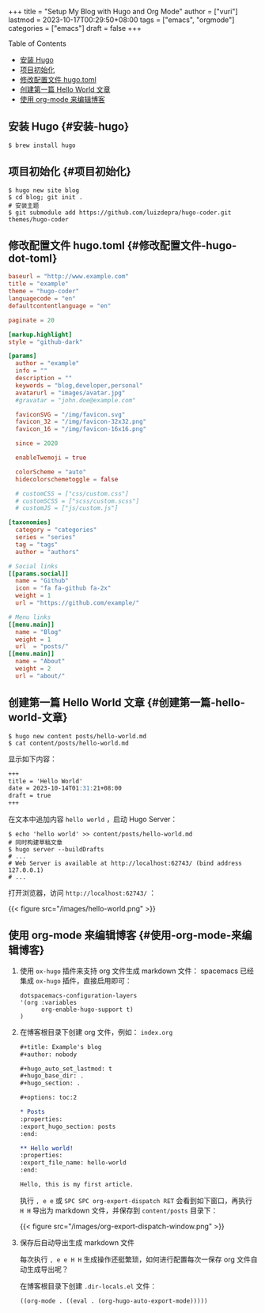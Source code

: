 +++
title = "Setup My Blog with Hugo and Org Mode"
author = ["vuri"]
lastmod = 2023-10-17T00:29:50+08:00
tags = ["emacs", "orgmode"]
categories = ["emacs"]
draft = false
+++

<div class="ox-hugo-toc toc">

<div class="heading">Table of Contents</div>

- [安装 Hugo](#安装-hugo)
- [项目初始化](#项目初始化)
- [修改配置文件 hugo.toml](#修改配置文件-hugo-dot-toml)
- [创建第一篇 Hello World 文章](#创建第一篇-hello-world-文章)
- [使用 org-mode 来编辑博客](#使用-org-mode-来编辑博客)

</div>
<!--endtoc-->


## 安装 Hugo {#安装-hugo}

```shell
$ brew install hugo
```


## 项目初始化 {#项目初始化}

```shell
$ hugo new site blog
$ cd blog; git init .
# 安装主题
$ git submodule add https://github.com/luizdepra/hugo-coder.git themes/hugo-coder
```


## 修改配置文件 hugo.toml {#修改配置文件-hugo-dot-toml}

```toml
baseurl = "http://www.example.com"
title = "example"
theme = "hugo-coder"
languagecode = "en"
defaultcontentlanguage = "en"

paginate = 20

[markup.highlight]
style = "github-dark"

[params]
  author = "example"
  info = ""
  description = ""
  keywords = "blog,developer,personal"
  avatarurl = "images/avatar.jpg"
  #gravatar = "john.doe@example.com"

  faviconSVG = "/img/favicon.svg"
  favicon_32 = "/img/favicon-32x32.png"
  favicon_16 = "/img/favicon-16x16.png"

  since = 2020

  enableTwemoji = true

  colorScheme = "auto"
  hidecolorschemetoggle = false

  # customCSS = ["css/custom.css"]
  # customSCSS = ["scss/custom.scss"]
  # customJS = ["js/custom.js"]

[taxonomies]
  category = "categories"
  series = "series"
  tag = "tags"
  author = "authors"

# Social links
[[params.social]]
  name = "Github"
  icon = "fa fa-github fa-2x"
  weight = 1
  url = "https://github.com/example/"

# Menu links
[[menu.main]]
  name = "Blog"
  weight = 1
  url  = "posts/"
[[menu.main]]
  name = "About"
  weight = 2
  url = "about/"
```


## 创建第一篇 Hello World 文章 {#创建第一篇-hello-world-文章}

```shell
$ hugo new content posts/hello-world.md
$ cat content/posts/hello-world.md
```

显示如下内容：

```markdown
+++
title = 'Hello World'
date = 2023-10-14T01:31:21+08:00
draft = true
+++
```

在文本中追加内容 `hello world` ，启动 Hugo Server：

```shell
$ echo 'hello world' >> content/posts/hello-world.md
# 同时构建草稿文章
$ hugo server --buildDrafts
# ...
# Web Server is available at http://localhost:62743/ (bind address 127.0.0.1)
# ...
```

打开浏览器，访问 `http://localhost:62743/` ：

{{< figure src="/images/hello-world.png" >}}


## 使用 org-mode 来编辑博客 {#使用-org-mode-来编辑博客}

1.  使用 `ox-hugo` 插件来支持 org 文件生成 markdown 文件：
    spacemacs 已经集成 `ox-hugo` 插件，直接启用即可：
    ```emacs-lisp
    dotspacemacs-configuration-layers
    '(org :variables
          org-enable-hugo-support t)
    )
    ```

2.  在博客根目录下创建 org 文件，例如： `index.org`
    ```org
    #+title: Example's blog
    #+author: nobody

    #+hugo_auto_set_lastmod: t
    #+hugo_base_dir: .
    #+hugo_section: .

    #+options: toc:2

    * Posts
    :properties:
    :export_hugo_section: posts
    :end:

    ** Hello world!
    :properties:
    :export_file_name: hello-world
    :end:

    Hello, this is my first article.
    ```
    执行 `, e e` 或 `SPC SPC org-export-dispatch RET` 会看到如下窗口，再执行 `H H` 导出为 markdown 文件，并保存到 `content/posts` 目录下：

    {{< figure src="/images/org-export-dispatch-window.png" >}}

3.  保存后自动导出生成 markdown 文件

    每次执行 `, e e H H` 生成操作还挺繁琐，如何进行配置每次一保存 org 文件自动生成导出呢？

    在博客根目录下创建 `.dir-locals.el` 文件：
    ```emacs-lisp
    ((org-mode . ((eval . (org-hugo-auto-export-mode)))))
    ```
